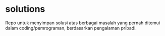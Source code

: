 # solutions
Repo untuk menyimpan solusi atas berbagai masalah yang pernah ditemui dalam coding/pemrograman, berdasarkan pengalaman pribadi.
